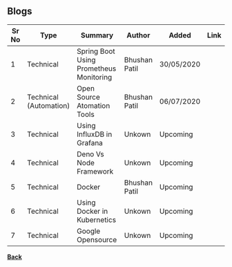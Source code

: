 ## Blogs

| **Sr No** | **Type** | **Summary** | **Author** | **Added** | **Link** |
| ------ | ------ | ------ | ------ | ------ | ------ |
| 1 | Technical | Spring Boot Using Prometheus Monitoring | Bhushan Patil | 30/05/2020 | [<i class="fa fa-file"></i>](/prometheus_monitoring)|
| 2 | Technical (Automation) | Open Source Atomation Tools | Bhushan Patil | 06/07/2020 | [<i class="fa fa-file"></i>](automation-tools/index.md)|
| 3 | Technical | Using InfluxDB in Grafana | Unkown | Upcoming | [<i class="fa fa-file"></i>](#)|
| 4 | Technical | Deno Vs Node Framework | Unkown | Upcoming | [<i class="fa fa-file"></i>](#)|
| 5 | Technical | Docker | Bhushan Patil | Upcoming | [<i class="fa fa-file"></i>](#)|
| 6 | Technical | Using Docker in Kubernetics | Unkown | Upcoming | [<i class="fa fa-file"></i>](#)|
| 7 | Technical | Google Opensource | Unkown | Upcoming | [<i class="fa fa-file"></i>](#)|



[<i class="fa fa-arrow-left"></i> **Back**](/documentation/)
